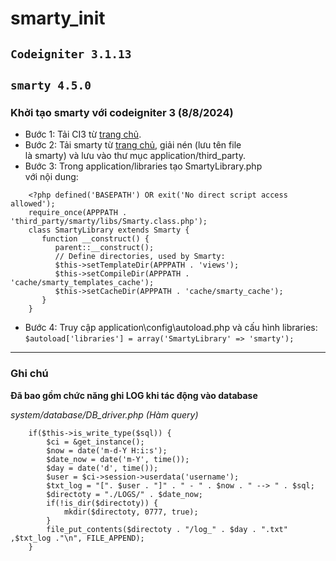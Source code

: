 ﻿# smarty_init
## `Codeigniter 3.1.13 `
## `smarty 4.5.0`

### Khởi tạo smarty với codeigniter 3 (8/8/2024)
+ Bước 1: Tải CI3 từ [trang chủ](https://codeigniter.com/download).
+ Bước 2: Tải smarty từ [trang chủ](https://www.smarty.net/download), giải nén (lưu tên file   
  là smarty) và lưu vào thư mục application/third_party.
+ Bước 3: Trong application/libraries tạo SmartyLibrary.php   
  với nội dung:

```
    <?php defined('BASEPATH') OR exit('No direct script access allowed');  
    require_once(APPPATH . 'third_party/smarty/libs/Smarty.class.php');  
    class SmartyLibrary extends Smarty {  
       function __construct() {  
          parent::__construct();  
          // Define directories, used by Smarty:  
          $this->setTemplateDir(APPPATH . 'views');  
          $this->setCompileDir(APPPATH . 'cache/smarty_templates_cache');  
          $this->setCacheDir(APPPATH . 'cache/smarty_cache');  
       }  
    }
```
+ Bước 4: Truy cập application\config\autoload.php và cấu hình libraries:
``` $autoload['libraries'] = array('SmartyLibrary' => 'smarty'); ```
---
### Ghi chú

**Đã bao gồm chức năng ghi LOG khi tác động vào database**

*system/database/DB_driver.php (Hàm query)*

```
	if($this->is_write_type($sql)) {
		$ci = &get_instance();
		$now = date('m-d-Y H:i:s');
		$date_now = date('m-Y', time());
		$day = date('d', time());
		$user = $ci->session->userdata('username');
		$txt_log = "[". $user . "]" . " - " . $now . " --> " . $sql;
		$directoty = "./LOGS/" . $date_now;
		if(!is_dir($directoty)) {
			mkdir($directoty, 0777, true);
		}
		file_put_contents($directoty . "/log_" . $day . ".txt" ,$txt_log ."\n", FILE_APPEND);
	}
```
